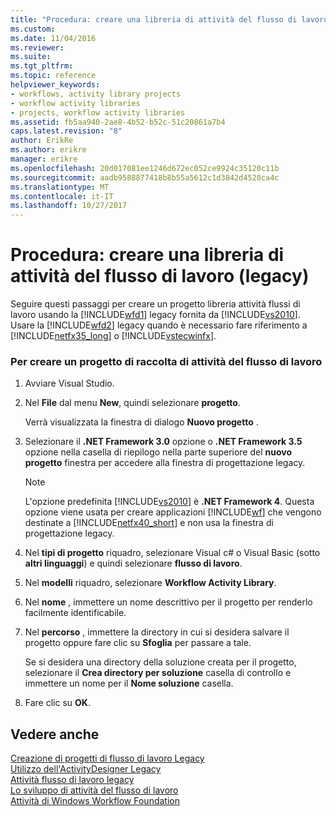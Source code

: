 ```yaml
---
title: "Procedura: creare una libreria di attività del flusso di lavoro (Legacy) | Documenti Microsoft"
ms.custom: 
ms.date: 11/04/2016
ms.reviewer: 
ms.suite: 
ms.tgt_pltfrm: 
ms.topic: reference
helpviewer_keywords:
- workflows, activity library projects
- workflow activity libraries
- projects, workflow activity libraries
ms.assetid: fb5aa940-2ae8-4b52-b52c-51c20861a7b4
caps.latest.revision: "8"
author: ErikRe
ms.author: erikre
manager: erikre
ms.openlocfilehash: 20d017081ee1246d672ec052ce9924c35120c11b
ms.sourcegitcommit: aadb9588877418b8b55a5612c1d3842d4520ca4c
ms.translationtype: MT
ms.contentlocale: it-IT
ms.lasthandoff: 10/27/2017
---
```

# <a name="how-to-create-a-workflow-activity-library-legacy"></a>Procedura: creare una libreria di attività del flusso di lavoro (legacy)
Seguire questi passaggi per creare un progetto libreria attività flussi di lavoro usando la [!INCLUDE[wfd1](../workflow-designer/includes/wfd1_md.md)] legacy fornita da [!INCLUDE[vs2010](../misc/includes/vs2010_md.md)]. Usare la [!INCLUDE[wfd2](../workflow-designer/includes/wfd2_md.md)] legacy quando è necessario fare riferimento a [!INCLUDE[netfx35_long](../workflow-designer/includes/netfx35_long_md.md)] o [!INCLUDE[vstecwinfx](../workflow-designer/includes/vstecwinfx_md.md)].  
  
### <a name="to-create-a-workflow-activity-library-project"></a>Per creare un progetto di raccolta di attività del flusso di lavoro  
  
1.  Avviare Visual Studio.  
  
2.  Nel **File** dal menu **New**, quindi selezionare **progetto**.  
  
     Verrà visualizzata la finestra di dialogo **Nuovo progetto** .  
  
3.  Selezionare il **.NET Framework 3.0** opzione o **.NET Framework 3.5** opzione nella casella di riepilogo nella parte superiore del **nuovo progetto** finestra per accedere alla finestra di progettazione legacy.  
  
    > [!NOTE]
    >  L'opzione predefinita [!INCLUDE[vs2010](../misc/includes/vs2010_md.md)] è **.NET Framework 4**. Questa opzione viene usata per creare applicazioni [!INCLUDE[wf](../workflow-designer/includes/wf_md.md)] che vengono destinate a [!INCLUDE[netfx40_short](../workflow-designer/includes/netfx40_short_md.md)] e non usa la finestra di progettazione legacy.  
  
4.  Nel **tipi di progetto** riquadro, selezionare Visual c# o Visual Basic (sotto **altri linguaggi**) e quindi selezionare **flusso di lavoro**.  
  
5.  Nel **modelli** riquadro, selezionare **Workflow Activity Library**.  
  
6.  Nel **nome** , immettere un nome descrittivo per il progetto per renderlo facilmente identificabile.  
  
7.  Nel **percorso** , immettere la directory in cui si desidera salvare il progetto oppure fare clic su **Sfoglia** per passare a tale.  
  
     Se si desidera una directory della soluzione creata per il progetto, selezionare il **Crea directory per soluzione** casella di controllo e immettere un nome per il **Nome soluzione** casella.  
  
8.  Fare clic su **OK**.  
  
## <a name="see-also"></a>Vedere anche  
 [Creazione di progetti di flusso di lavoro Legacy](../workflow-designer/creating-legacy-workflow-projects.md)   
 [Utilizzo dell'ActivityDesigner Legacy](../workflow-designer/using-the-legacy-activity-designer.md)   
 [Attività flusso di lavoro legacy](../workflow-designer/legacy-workflow-activities.md)   
 [Lo sviluppo di attività del flusso di lavoro](http://msdn.microsoft.com/en-us/19876dfc-dfa5-4d52-b1f5-1d087474cc52)   
 [Attività di Windows Workflow Foundation](http://msdn.microsoft.com/en-us/192c4c1e-afb6-4f58-ab11-2b5bbbc2d2c0)